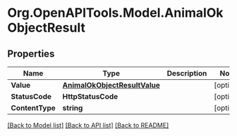# Org.OpenAPITools.Model.AnimalOkObjectResult

## Properties

Name | Type | Description | Notes
------------ | ------------- | ------------- | -------------
**Value** | [**AnimalOkObjectResultValue**](AnimalOkObjectResultValue.md) |  | [optional] 
**StatusCode** | **HttpStatusCode** |  | [optional] 
**ContentType** | **string** |  | [optional] 

[[Back to Model list]](../README.md#documentation-for-models) [[Back to API list]](../README.md#documentation-for-api-endpoints) [[Back to README]](../README.md)

